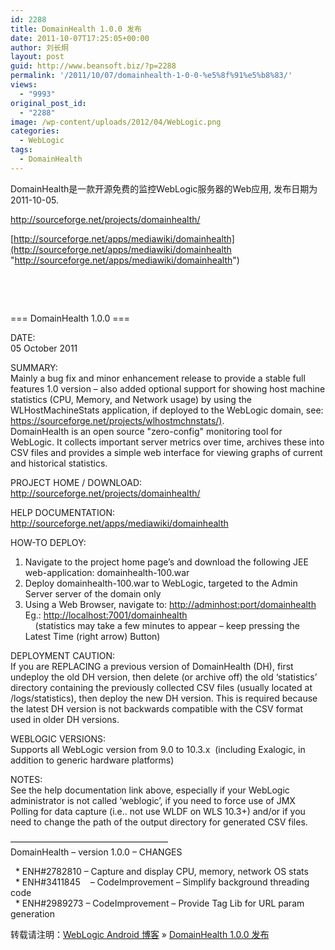 ```yaml
---
id: 2288
title: DomainHealth 1.0.0 发布
date: 2011-10-07T17:25:05+00:00
author: 刘长炯
layout: post
guid: http://www.beansoft.biz/?p=2288
permalink: '/2011/10/07/domainhealth-1-0-0-%e5%8f%91%e5%b8%83/'
views:
  - "9993"
original_post_id:
  - "2288"
image: /wp-content/uploads/2012/04/WebLogic.png
categories:
  - WebLogic
tags:
  - DomainHealth
---
```

DomainHealth是一款开源免费的监控WebLogic服务器的Web应用, 发布日期为2011-10-05.

<http://sourceforge.net/projects/domainhealth/>

[http://sourceforge.net/apps/mediawiki/domainhealth](http://sourceforge.net/apps/mediawiki/domainhealth "http://sourceforge.net/apps/mediawiki/domainhealth")

&#160;

&#160;

=== DomainHealth 1.0.0 ===&#160; 

DATE:   
05 October 2011 

SUMMARY:   
Mainly a bug fix and minor enhancement release to provide a stable full features 1.0 version &#8211; also added optional support for showing host machine statistics (CPU, Memory, and Network usage) by using the WLHostMachineStats application, if deployed to the WebLogic domain, see: <https://sourceforge.net/projects/wlhostmchnstats/)>.   
DomainHealth is an open source "zero-config" monitoring tool for WebLogic. It collects important server metrics over time, archives these into CSV files and provides a simple web interface for viewing graphs of current and historical statistics. 

PROJECT HOME / DOWNLOAD:   
<http://sourceforge.net/projects/domainhealth/>

HELP DOCUMENTATION:   
<http://sourceforge.net/apps/mediawiki/domainhealth>

HOW-TO DEPLOY:   
1. Navigate to the project home page&#8217;s and download the following JEE web-application: domainhealth-100.war   
2. Deploy domainhealth-100.war to WebLogic, targeted to the Admin Server server of the domain only   
3. Using a Web Browser, navigate to: <http://adminhost:port/domainhealth>&#160; Eg.: <http://localhost:7001/domainhealth>   
&#160;&#160;&#160; (statistics may take a few minutes to appear &#8211; keep pressing the Latest Time (right arrow) Button) 

DEPLOYMENT CAUTION:   
If you are REPLACING a previous version of DomainHealth (DH), first undeploy the old DH version, then delete (or archive off) the old &#8216;statistics&#8217; directory containing the previously collected CSV files (usually located at <domainhonme>/logs/statistics), then deploy the new DH version. This is required because the latest DH version is not backwards compatible with the CSV format used in older DH versions. 

WEBLOGIC VERSIONS:   
Supports all WebLogic version from 9.0 to 10.3.x&#160; (including Exalogic, in addition to generic hardware platforms) 

NOTES:   
See the help documentation link above, especially if your WebLogic administrator is not called &#8216;weblogic&#8217;, if you need to force use of JMX Polling for data capture (i.e.. not use WLDF on WLS 10.3+) and/or if you need to change the path of the output directory for generated CSV files. 

&#8212;&#8212;&#8212;&#8212;&#8212;&#8212;&#8212;&#8212;&#8212;&#8212;&#8212;&#8212;&#8212;&#8212;&#8212;&#8212;&#8212;&#8212;   
DomainHealth &#8211; version 1.0.0 &#8211; CHANGES 

&#160; * ENH#2782810 &#8211; Capture and display CPU, memory, network OS stats   
&#160; * ENH#3411845&#160;&#160;&#160; &#8211; CodeImprovement &#8211; Simplify background threading code   
&#160; * ENH#2989273 &#8211; CodeImprovement &#8211; Provide Tag Lib for URL param generation 

转载请注明：[WebLogic Android 博客](http://www.beansoft.biz) &raquo; [DomainHealth 1.0.0 发布](http://www.beansoft.biz/2011/10/07/domainhealth-1-0-0-%e5%8f%91%e5%b8%83/)